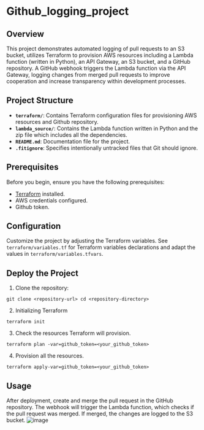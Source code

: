 # Github_logging_project


## Overview

This project demonstrates automated logging of pull requests to an S3 bucket,  utilizes Terraform to provision AWS resources including a Lambda function (written in Python), an API Gateway, an S3 bucket, and a GitHub repository. 
A GitHub webhook triggers the Lambda function via the API Gateway, logging changes from merged pull requests to improve cooperation and increase transparency within development processes.

## Project Structure

-   **`terraform/`**: Contains Terraform configuration files for provisioning AWS resources and Github repository.
-   **`lambda_source/`**: Contains the Lambda function written in Python and the zip file which includes all the dependencies.
-   **`README.md`**: Documentation file for the project.
-   **`.fitignore`**: Specifies intentionally untracked files that Git should ignore.

## Prerequisites

Before you begin, ensure you have the following prerequisites:

-   [Terraform](https://www.terraform.io/) installed.
-   AWS credentials configured.
-   Github token.

## Configuration

Customize the project by adjusting the Terraform variables. See `terraform/variables.tf` for Terraform variables declarations and adapt the values in `terraform/variables.tfvars`.

## Deploy the Project

1.  Clone the repository:

`git clone <repository-url>
cd <repository-directory>` 

2.  Initializing Terraform

`terraform init` 

3.  Check the resources Terraform will provision. 

`terraform plan -var=github_token=<your_github_token>`

4.  Provision all the resources.

``terraform apply-var=github_token=<your_github_token>``  

## Usage

After deployment, create and merge the pull request in the GitHub repository. The webhook will trigger the Lambda function, which checks if the pull request was merged. If merged, the changes are logged to the S3 bucket.
![image](https://github.com/oratar/Github_logging_project/assets/121873526/203b7287-016b-4c5c-99c7-20451227a1d3)


